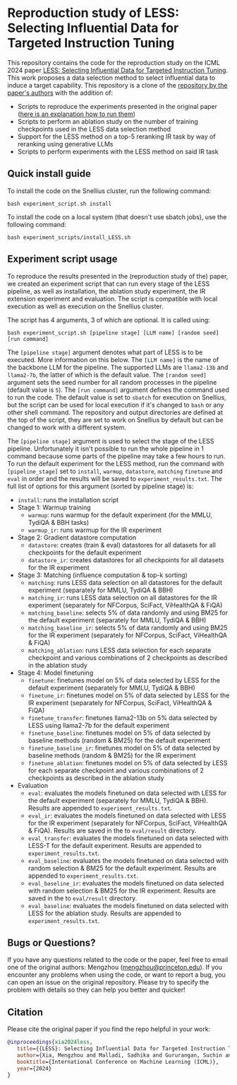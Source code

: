 # Reproduction study of LESS: Selecting Influential Data for Targeted Instruction Tuning

This repository contains the code for the reproduction study on the ICML 2024  paper [LESS: Selecting Influential Data for Targeted Instruction Tuning](https://arxiv.org/abs/2402.04333). This work proposes a data selection method to select influential data to induce a target capability. This repository is a clone of the [repository by the paper's authors](https://github.com/princeton-nlp/LESS) with the addition of:
- Scripts to reproduce the experiments presented in the original paper ([here is an explanation how to run them](#experiment-script-usage))
- Scripts to perform an ablation study on the number of training checkpoints used in the LESS data selection method
- Support for the LESS method on a top-5 reranking IR task by way of reranking using generative LLMs
- Scripts to perform experiments with the LESS method on said IR task

## Quick install guide

To install the code on the Snellius cluster, run the following command:

```
bash experiment_script.sh install
```

To install the code on a local system (that doesn't use sbatch jobs), use the following command:

```
bash experiment_scripts/install_LESS.sh
```

## Experiment script usage
To reproduce the results presented in the (reproduction study of the) paper, we created an experiment script that can run every stage of the LESS pipeline, as well as installation, the ablation study experiment, the IR extension experiment and evaluation. The script is compatible with local execution as well as execution on the Snellius cluster.

The script has 4 arguments, 3 of which are optional. It is called using:
```
bash experiment_script.sh [pipeline stage] [LLM name] [random seed] [run command] 
```

The `[pipeline stage]` argument denotes what part of LESS is to be executed. More information on this below. The `[LLM name]` is the name of the backbone LLM for the pipeline. The supported LLMs are `llama2-13b` and `llama2-7b`, the latter of which is the default value. The `[random seed]` argument sets the seed number for all random processes in the pipeline (default value is `5`). The `[run command]` argument defines the command used to run the code. The default value is set to `sbatch` for execution on Snellius, but the script can be used for local execution if it's changed to `bash` or any other shell command. The repository and output directories are defined at the top of the script, they are set to work on Snellius by default but can be changed to work with a different system.

The `[pipeline stage]` argument is used to select the stage of the LESS pipeline. Unfortunately it isn't possible to run the whole pipeline in 1 command because some parts of the pipeline may take a few hours to run. To run the default experiment for the LESS method, run the command with `[pipeline_stage]` set to `install`, `warmup`, `datastore`, `matching` `finetune` and `eval` in order and the results will be saved to `experiment_results.txt`. The full list of options for this argument (sorted by pipeline stage) is:

- `install`: runs the installation script
- Stage 1: Warmup training 
  * `warmup`: runs warmup for the default experiment (for the MMLU, TydiQA & BBH tasks)
  * `warmup_ir`: runs warmup for the IR experiment
- Stage 2: Gradient datastore computation
  * `datastore`: creates (train & eval) datastores for all datasets for all checkpoints for the default experiment
  * `datastore_ir`: creates datastores for all checkpoints for all datasets for the IR experiment
- Stage 3: Matching (influence computation & top-k sorting)
  * `matching`: runs LESS data selection on all datastores for the default experiment (separately for MMLU, TydiQA & BBH)
  * `matching_ir`: runs LESS data selection on all datastores for the IR experiment (separately for NFCorpus, SciFact, ViHealthQA & FiQA)
  * `matching_baseline`: selects 5% of data randomly and using BM25 for the default experiment (separately for MMLU, TydiQA & BBH)
  * `matching_baseline_ir`: selects 5% of data randomly and using BM25 for the IR experiment (separately for NFCorpus, SciFact, ViHealthQA & FiQA)
  * `matching_ablation`: runs LESS data selection for each separate checkpoint and various combinations of 2 checkpoints as described in the ablation study
- Stage 4: Model finetuning
  * `finetune`: finetunes model on 5% of data selected by LESS for the default experiment (separately for MMLU, TydiQA & BBH)
  * `finetune_ir`: finetunes model on 5% of data selected by LESS for the IR experiment (separately for NFCorpus, SciFact, ViHealthQA & FiQA)
  * `finetune_transfer`: finetunes llama2-13b on 5% data selected by LESS using llama2-7b for the default experiment
  * `finetune_baseline`: finetunes model on 5% of data selected by baseline methods (random & BM25) for the default experiment
  * `finetune_baseline_ir`: finetunes model on 5% of data selected by baseline methods (random & BM25) for the IR experiment
  * `finetune_ablation`: finetunes model on 5% of data selected by LESS for each separate checkpoint and various combinations of 2 checkpoints as described in the ablation study
- Evaluation
  * `eval`: evaluates the models finetuned on data selected with LESS for the default experiment (separately for MMLU, TydiQA & BBH). Results are appended to `experiment_results.txt`.
  * `eval_ir`: evaluates the models finetuned on data selected with LESS for the IR experiment (separately for NFCorpus, SciFact, ViHealthQA & FiQA). Results are saved in the to `eval/result` directory.
  * `eval_transfer`: evaluates the models finetuned on data selected with LESS-T for the default experiment. Results are appended to `experiment_results.txt`.
  * `eval_baseline`: evaluates the models finetuned on data selected with random selection & BM25 for the default experiment. Results are appended to `experiment_results.txt`.
  * `eval_baseline_ir`: evaluates the models finetuned on data selected with random selection & BM25 for the IR experiment. Results are saved in the to `eval/result` directory.
  * `eval_baseline`: evaluates the models finetuned on data selected with LESS for the ablation study. Results are appended to `experiment_results.txt`.

## Bugs or Questions?
If you have any questions related to the code or the paper, feel free to email one of the original authors: Mengzhou (mengzhou@princeton.edu). If you encounter any problems when using the code, or want to report a bug, you can open an issue on the original repository. Please try to specify the problem with details so they can help you better and quicker!

## Citation
Please cite the original paper if you find the repo helpful in your work:

```bibtex
@inproceedings{xia2024less,
   title={{LESS}: Selecting Influential Data for Targeted Instruction Tuning},
   author={Xia, Mengzhou and Malladi, Sadhika and Gururangan, Suchin and Arora, Sanjeev and Chen, Danqi},
   booktitle={International Conference on Machine Learning (ICML)},
   year={2024}
}
```




